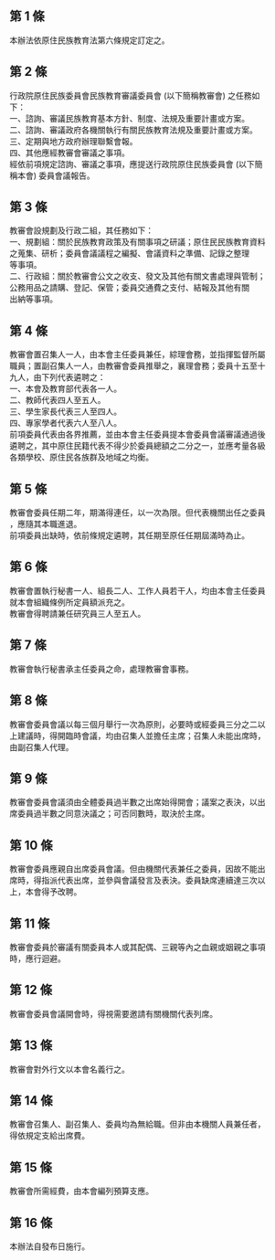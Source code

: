 第 1 條
-------
本辦法依原住民族教育法第六條規定訂定之。

第 2 條
-------
行政院原住民族委員會民族教育審議委員會 (以下簡稱教審會) 之任務如  
下：  
一、諮詢、審議民族教育基本方針、制度、法規及重要計畫或方案。  
二、諮詢、審議政府各機關執行有關民族教育法規及重要計畫或方案。  
三、定期與地方政府辦理聯繫會報。  
四、其他應經教審會審議之事項。  
經依前項規定諮詢、審議之事項，應提送行政院原住民族委員會 (以下簡  
稱本會) 委員會議報告。

第 3 條
-------
教審會設規劃及行政二組，其任務如下：  
一、規劃組：關於民族教育政策及有關事項之研議；原住民民族教育資料  
    之蒐集、研析；委員會議議程之編擬、會議資料之準備、記錄之整理  
    等事項。  
二、行政組：關於教審會公文之收支、發文及其他有關文書處理與管制；  
    公務用品之請購、登記、保管；委員交通費之支付、結報及其他有關  
    出納等事項。

第 4 條
-------
教審會置召集人一人，由本會主任委員兼任，綜理會務，並指揮監督所屬  
職員；置副召集人一人，由教審會委員推舉之，襄理會務；委員十五至十  
九人，由下列代表遴聘之：  
一、本會及教育部代表各一人。  
二、教師代表四人至五人。  
三、學生家長代表三人至四人。  
四、專家學者代表六人至八人。  
前項委員代表由各界推薦，並由本會主任委員提本會委員會議審議通過後  
遴聘之，其中原住民籍代表不得少於委員總額之二分之一，並應考量各級  
各類學校、原住民各族群及地域之均衡。

第 5 條
-------
教審會委員任期二年，期滿得連任，以一次為限。但代表機關出任之委員  
，應隨其本職進退。  
前項委員出缺時，依前條規定遴聘，其任期至原任任期屆滿時為止。

第 6 條
-------
教審會置執行秘書一人、組長二人、工作人員若干人，均由本會主任委員  
就本會組織條例所定員額派充之。  
教審會得聘請兼任研究員三人至五人。

第 7 條
-------
教審會執行秘書承主任委員之命，處理教審會事務。

第 8 條
-------
教審會委員會議以每三個月舉行一次為原則，必要時或經委員三分之二以  
上建議時，得開臨時會議，均由召集人並擔任主席；召集人未能出席時，  
由副召集人代理。

第 9 條
-------
教審會委員會議須由全體委員過半數之出席始得開會；議案之表決，以出  
席委員過半數之同意決議之；可否同數時，取決於主席。

第 10 條
--------
教審會委員應親自出席委員會議。但由機關代表兼任之委員，因故不能出  
席時，得指派代表出席，並參與會議發言及表決。委員缺席連續達三次以  
上，本會得予改聘。

第 11 條
--------
教審會委員於審議有關委員本人或其配偶、三親等內之血親或姻親之事項  
時，應行迴避。

第 12 條
--------
教審會委員會議開會時，得視需要邀請有關機關代表列席。

第 13 條
--------
教審會對外行文以本會名義行之。

第 14 條
--------
教審會召集人、副召集人、委員均為無給職。但非由本機關人員兼任者，  
得依規定支給出席費。

第 15 條
--------
教審會所需經費，由本會編列預算支應。

第 16 條
--------
本辦法自發布日施行。

